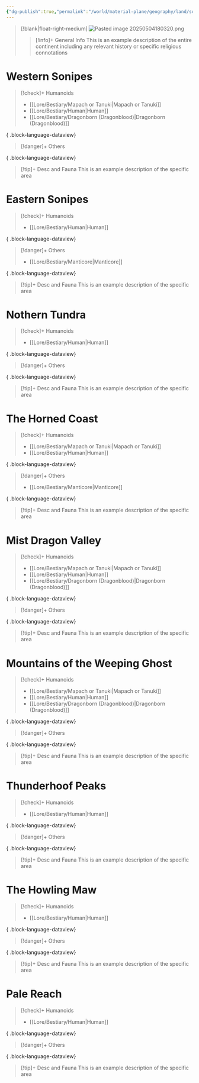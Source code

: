 ```yaml
---
{"dg-publish":true,"permalink":"/world/material-plane/geography/land/sonipes-mundi/"}
---
```


>[!blank|float-right-medium]
>![Pasted image 20250504180320.png](/img/user/z_Assets/Pasted%20image%2020250504180320.png)
>
>>[!info]+ General Info
>>This is an example description of the entire continent including any relevant history or specific religious connotations 

# Western Sonipes

>[!check]+ Humanoids
> - [[Lore/Bestiary/Mapach or Tanuki\|Mapach or Tanuki]]
> - [[Lore/Bestiary/Human\|Human]]
> - [[Lore/Bestiary/Dragonborn (Dragonblood)\|Dragonborn (Dragonblood)]]
> 
{ .block-language-dataview}

>[!danger]+ Others
> 
{ .block-language-dataview}

>[!tip]+ Desc and Fauna
>This is an example description of the specific area

# Eastern Sonipes

>[!check]+ Humanoids
> - [[Lore/Bestiary/Human\|Human]]
> 
{ .block-language-dataview}

>[!danger]+ Others
> - [[Lore/Bestiary/Manticore\|Manticore]]
> 
{ .block-language-dataview}

>[!tip]+ Desc and Fauna
>This is an example description of the specific area

# Nothern Tundra

>[!check]+ Humanoids
> - [[Lore/Bestiary/Human\|Human]]
> 
{ .block-language-dataview}

>[!danger]+ Others
> 
{ .block-language-dataview}

>[!tip]+ Desc and Fauna
>This is an example description of the specific area

# The Horned Coast

>[!check]+ Humanoids
> - [[Lore/Bestiary/Mapach or Tanuki\|Mapach or Tanuki]]
> - [[Lore/Bestiary/Human\|Human]]
> 
{ .block-language-dataview}

>[!danger]+ Others
> - [[Lore/Bestiary/Manticore\|Manticore]]
> 
{ .block-language-dataview}

>[!tip]+ Desc and Fauna
>This is an example description of the specific area

# Mist Dragon Valley 

>[!check]+ Humanoids
> - [[Lore/Bestiary/Mapach or Tanuki\|Mapach or Tanuki]]
> - [[Lore/Bestiary/Human\|Human]]
> - [[Lore/Bestiary/Dragonborn (Dragonblood)\|Dragonborn (Dragonblood)]]
> 
{ .block-language-dataview}

>[!danger]+ Others
> 
{ .block-language-dataview}

>[!tip]+ Desc and Fauna
>This is an example description of the specific area

# Mountains of the Weeping Ghost

>[!check]+ Humanoids
> - [[Lore/Bestiary/Mapach or Tanuki\|Mapach or Tanuki]]
> - [[Lore/Bestiary/Human\|Human]]
> - [[Lore/Bestiary/Dragonborn (Dragonblood)\|Dragonborn (Dragonblood)]]
> 
{ .block-language-dataview}

>[!danger]+ Others
> 
{ .block-language-dataview}

>[!tip]+ Desc and Fauna
>This is an example description of the specific area

# Thunderhoof Peaks

>[!check]+ Humanoids
> - [[Lore/Bestiary/Human\|Human]]
> 
{ .block-language-dataview}

>[!danger]+ Others
> 
{ .block-language-dataview}

>[!tip]+ Desc and Fauna
>This is an example description of the specific area

# The Howling Maw

>[!check]+ Humanoids
> - [[Lore/Bestiary/Human\|Human]]
> 
{ .block-language-dataview}

>[!danger]+ Others
> 
{ .block-language-dataview}

>[!tip]+ Desc and Fauna
>This is an example description of the specific area

# Pale Reach

>[!check]+ Humanoids
> - [[Lore/Bestiary/Human\|Human]]
> 
{ .block-language-dataview}

>[!danger]+ Others
> 
{ .block-language-dataview}

>[!tip]+ Desc and Fauna
>This is an example description of the specific area
